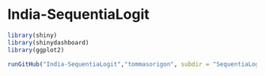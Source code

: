 # India-SequentiaLogit

```r
library(shiny)
library(shinydashboard)
library(ggplot2)

runGitHub("India-SequentiaLogit","tommasorigon", subdir = "SequentiaLogisticApp")
```
